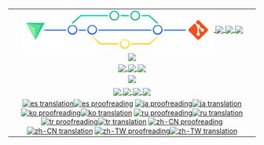 <table align="center" width="100%">
    <!--  === === === === -->
    <!-- <tr align="center" width="100%"><td> -->
    <!-- Announments -->
    <!-- <h1></h1> -->
    <!-- <h2></h2> -->
    <!-- <h3></h3> -->
    <!-- </td></tr> -->
    <!--  === === === === -->
    <tr>
      <td align="center">
        <a title="ZI" target="_self" href="https://github.com/z-shell/zi/">
          <img align="center" src="https://github.com/z-shell/.github/raw/main/profile/img/z_git.png" alt="ZI+GIT Logo" width="80%" />
        </a>
        <a title="Z-Shell" target="_self" href="https://github.com/z-shell/">
          <img align="center" src="https://raw.githubusercontent.com/z-shell/.github/main/metrics/plugin.svg" width="80%" height="auto" />
        </a>
        <a title="Z-Shell Projects" target="_self" href="https://github.com/orgs/z-shell/projects">
          <img align="center" src="https://raw.githubusercontent.com/z-shell/.github/main/metrics/plugin.projects.svg" width="80%" height="auto" />
          <img align="center" src="https://raw.githubusercontent.com/z-shell/.github/main/metrics/plugin.followup.indepth.svg" width="80%" height="auto" />
        </a>
      </td>
    </tr>
    <tr><td align="center">
        <a title="ZI WIKI" target="_self" href="https://github.com/z-shell/zw/">
          <img align="center"
            src="https://raw.githubusercontent.com/z-shell/.github/main/metrics/plugin.pagespeed.detailed.svg"
            width="90%" height="auto" /></a>
      </td>
    </tr>
    <tr><td align="center">
        <a title="Community" target="_self" href="https://github.com/z-shell/community/discussions/">
          <img align="center"
            src="https://raw.githubusercontent.com/z-shell/.github/main/metrics/plugin.discussions.svg" width="80%" height="auto" />
          <a title="Twitter" target="_self" href="https://twitter.com/zshell_zi/">
            <img align="center" src="https://raw.githubusercontent.com/z-shell/.github/main/metrics/plugin.tweets.svg" width="80%" height="auto" />
          </a>
          <a title="DEV" target="_self" href="https://dev.to/tag/zsh">
            <img align="center"
              src="https://raw.githubusercontent.com/z-shell/.github/main/metrics/plugin.dev.tag.zsh.rss.svg" width="80%" height="auto" />
          </a>
      </td>
    </tr>
    <tr><td align="center">
        <a title="ZI WIKI" target="_self" href="https://github.com/z-shell/zw/">
          <img src="https://repobeats.axiom.co/api/embed/22b5c20547922a367a07014324273061ca71a472.svg" width="80%" height="auto" />
        </a>
      </td>
    </tr>
    <tr><td align="center">
        <a href="https://github.com/z-shell/zi/">
          <img align="center"
            src="https://github-readme-stats.vercel.app/api/pin/?username=z-shell&repo=zi&card_width=150&theme=github_dark" width="40%" height="auto" />
        </a>
        <a href="https://github.com/z-shell/zw/">
          <img align="center"
            src="https://github-readme-stats.vercel.app/api/pin/?username=z-shell&repo=zw&card_width=150&theme=github_dark" width="40%" height="auto" />
        </a>
        <a href="https://github.com/z-shell/community">
          <img align="center"
            src="https://github-readme-stats.vercel.app/api/pin/?username=z-shell&repo=community&card_width=150&theme=github_dark" width="40%" height="auto"/>
        </a>
        <a href="https://github.com/z-shell/status/">
          <img align="center"
            src="https://github-readme-stats.vercel.app/api/pin/?username=z-shell&repo=status&card_width=150&theme=github_dark" width="40%" height="auto" />
        </a>
      </td>
    </tr>
    <tr><td align="center">
        <a href="https://digitalclouds.crowdin.com/z-shell/es"><img align="center" img alt="es translation"
            src="https://img.shields.io/badge/dynamic/json?color=blue&label=es&style=plastic&query=%24.progress.1.data.translationProgress&url=https%3A%2F%2Fbadges.awesome-crowdin.com%2Fstats-200015146-2.json" /><img
            align="center" alt="es proofreading"
            src="https://img.shields.io/badge/dynamic/json?color=blueviolet&label=es&style=plastic&query=%24.progress.0.data.approvalProgress&url=https%3A%2F%2Fbadges.awesome-crowdin.com%2Fstats-200015146-2.json" /></a>
        <a href="https://digitalclouds.crowdin.com/z-shell/ja"><img align="center" alt="ja proofreading"
            src="https://img.shields.io/badge/dynamic/json?color=blueviolet&label=ja&style=plastic&query=%24.progress.1.data.approvalProgress&url=https%3A%2F%2Fbadges.awesome-crowdin.com%2Fstats-200015146-2.json" /><img
            align="center" alt="ja translation"
            src="https://img.shields.io/badge/dynamic/json?color=blue&label=ja&style=plastic&query=%24.progress.3.data.translationProgress&url=https%3A%2F%2Fbadges.awesome-crowdin.com%2Fstats-200015146-2.json" /></a>
        <a href="https://digitalclouds.crowdin.com/z-shell/ko"><img align="center" alt="ko proofreading"
            src="https://img.shields.io/badge/dynamic/json?color=blueviolet&label=ko&style=plastic&query=%24.progress.2.data.approvalProgress&url=https%3A%2F%2Fbadges.awesome-crowdin.com%2Fstats-200015146-2.json" /><img
            align="center" alt="ko translation"
            src="https://img.shields.io/badge/dynamic/json?color=blue&label=ko&style=plastic&query=%24.progress.4.data.translationProgress&url=https%3A%2F%2Fbadges.awesome-crowdin.com%2Fstats-200015146-2.json" /></a>
        <a href="https://digitalclouds.crowdin.com/z-shell/ru"><img align="center" alt="ru proofreading"
            src="https://img.shields.io/badge/dynamic/json?color=blueviolet&label=ru&style=plastic&query=%24.progress.3.data.approvalProgress&url=https%3A%2F%2Fbadges.awesome-crowdin.com%2Fstats-200015146-2.json" /><img
            align="center" alt="ru translation"
            src="https://img.shields.io/badge/dynamic/json?color=blue&label=ru&style=plastic&query=%24.progress.7.data.translationProgress&url=https%3A%2F%2Fbadges.awesome-crowdin.com%2Fstats-200015146-2.json" /></a>
        <a href="https://digitalclouds.crowdin.com/z-shell/tr"><img align="center" alt="tr proofreading"
            src="https://img.shields.io/badge/dynamic/json?color=blueviolet&label=tr&style=plastic&query=%24.progress.4.data.approvalProgress&url=https%3A%2F%2Fbadges.awesome-crowdin.com%2Fstats-200015146-2.json" /><img
            align="center" alt="tr translation"
            src="https://img.shields.io/badge/dynamic/json?color=blue&label=tr&style=plastic&query=%24.progress.8.data.translationProgress&url=https%3A%2F%2Fbadges.awesome-crowdin.com%2Fstats-200015146-2.json" /></a>
        <a href="https://digitalclouds.crowdin.com/z-shell/zh-CN"><img align="center" alt="zh-CN proofreading"
            src="https://img.shields.io/badge/dynamic/json?color=blueviolet&label=zh-CN&style=plastic&query=%24.progress.5.data.approvalProgress&url=https%3A%2F%2Fbadges.awesome-crowdin.com%2Fstats-200015146-2.json" /><img
            align="center" alt="zh-CN translation"
            src="https://img.shields.io/badge/dynamic/json?color=blue&label=zh-CN&style=plastic&query=%24.progress.9.data.translationProgress&url=https%3A%2F%2Fbadges.awesome-crowdin.com%2Fstats-200015146-2.json" /></a>
        <a href="https://digitalclouds.crowdin.com/z-shell/zh-TW"><img align="center" alt="zh-TW proofreading"
            src="https://img.shields.io/badge/dynamic/json?color=blueviolet&label=zh-TW&style=plastic&query=%24.progress.6.data.approvalProgress&url=https%3A%2F%2Fbadges.awesome-crowdin.com%2Fstats-200015146-2.json" /><img
            align="center" alt="zh-TW translation"
            src="https://img.shields.io/badge/dynamic/json?color=blue&label=zh-TW&style=plastic&query=%24.progress.10.data.translationProgress&url=https%3A%2F%2Fbadges.awesome-crowdin.com%2Fstats-200015146-2.json" /></a>
      </td>
    </tr>
</table>
